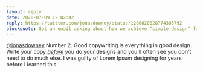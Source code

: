```yaml
---
layout: reply
date: 2020-07-09 12:02:42
reply: https://twitter.com/jonasdowney/status/1280620028774305792
blockquote: Got an email asking about how we achieve "simple design" for @basecamp and @heyhey, so thought I'd share the answer...
---
```


[@jonasdowney](https://twitter.com/jonasdowney/status/1280620028774305792) Number 2. Good copywriting is everything in good design. Write your copy [*before*](https://derykmakgill.github.io/drw/2019/06/28/lorem-ipsum.html) you do your designs and you'll often see you don't need to do much else. I was guilty of Lorem Ipsum designing for years before I learned this.
